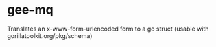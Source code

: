 # gee-mq
Translates an x-www-form-urlencoded form to a go struct (usable with gorillatoolkit.org/pkg/schema)
